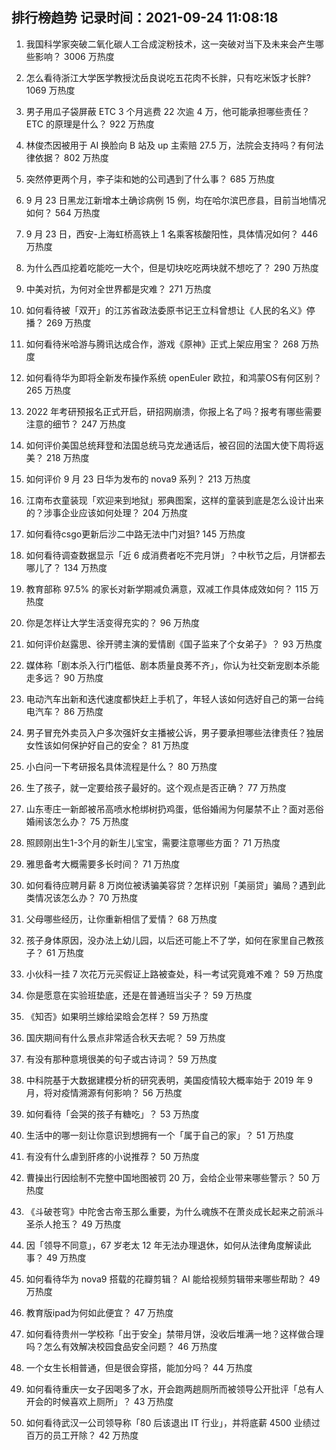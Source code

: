 
## 排行榜趋势 记录时间：2021-09-24 11:08:18
  
  1. 我国科学家突破二氧化碳人工合成淀粉技术，这一突破对当下及未来会产生哪些影响？ 3006 万热度
    
  2. 怎么看待浙江大学医学教授沈岳良说吃五花肉不长胖，只有吃米饭才长胖? 1069 万热度
    
  3. 男子用瓜子袋屏蔽 ETC 3 个月逃费 22 次逾 4 万，他可能承担哪些责任？ETC 的原理是什么？ 922 万热度
    
  4. 林俊杰因被用于 AI 换脸向 B 站及 up 主索赔 27.5 万，法院会支持吗？有何法律依据？ 802 万热度
    
  5. 突然停更两个月，李子柒和她的公司遇到了什么事？ 685 万热度
    
  6. 9 月 23 日黑龙江新增本土确诊病例 15 例，均在哈尔滨巴彦县，目前当地情况如何？ 564 万热度
    
  7. 9 月 23 日，西安-上海虹桥高铁上 1 名乘客核酸阳性，具体情况如何？ 446 万热度
    
  8. 为什么西瓜挖着吃能吃一大个，但是切块吃吃两块就不想吃了？ 290 万热度
    
  9. 中美对抗，为何对全世界都是灾难？ 271 万热度
    
  10. 如何看待被「双开」的江苏省政法委原书记王立科曾想让《人民的名义》停播？ 269 万热度
    
  11. 如何看待米哈游与腾讯达成合作，游戏《原神》正式上架应用宝？ 268 万热度
    
  12. 如何看待华为即将全新发布操作系统 openEuler 欧拉，和鸿蒙OS有何区别？ 265 万热度
    
  13. 2022 年考研预报名正式开启，研招网崩溃，你报上名了吗？报考有哪些需要注意的细节？ 247 万热度
    
  14. 如何评价美国总统拜登和法国总统马克龙通话后，被召回的法国大使下周将返美？ 218 万热度
    
  15. 如何评价 9 月 23 日华为发布的 nova9 系列？ 213 万热度
    
  16. 江南布衣童装现「欢迎来到地狱」邪典图案，这样的童装到底是怎么设计出来的？涉事企业应该如何处理？ 204 万热度
    
  17. 如何看待csgo更新后沙二中路无法中门对狙? 145 万热度
    
  18. 如何看待调查数据显示「近 6 成消费者吃不完月饼」？中秋节之后，月饼都去哪儿了？ 134 万热度
    
  19. 教育部称 97.5% 的家长对新学期减负满意，双减工作具体成效如何？ 115 万热度
    
  20. 你是怎样让大学生活变得充实的？ 96 万热度
    
  21. 如何评价赵露思、徐开骋主演的爱情剧《国子监来了个女弟子》？ 93 万热度
    
  22. 媒体称「剧本杀入行门槛低、剧本质量良莠不齐」，你认为社交新宠剧本杀能走多远？ 90 万热度
    
  23. 电动汽车出新和迭代速度都快赶上手机了，年轻人该如何选好自己的第一台纯电汽车？ 86 万热度
    
  24. 男子冒充外卖员入户多次强奸女主播被公诉，男子要承担哪些法律责任？独居女性该如何保护好自己的安全？ 81 万热度
    
  25. 小白问一下考研报名具体流程是什么？ 80 万热度
    
  26. 生了孩子，就一定要给孩子最好的。这个观点是否正确？ 77 万热度
    
  27. 山东枣庄一新郎被吊高喷水枪绑树扔鸡蛋，低俗婚闹为何屡禁不止？面对恶俗婚闹该怎么办？ 75 万热度
    
  28. 照顾刚出生1-3个月的新生儿宝宝，需要注意哪些方面？ 71 万热度
    
  29. 雅思备考大概需要多长时间？ 71 万热度
    
  30. 如何看待应聘月薪 8 万岗位被诱骗美容贷？怎样识别「美丽贷」骗局？遇到此类情况该怎么办？ 70 万热度
    
  31. 父母哪些经历，让你重新相信了爱情？ 68 万热度
    
  32. 孩子身体原因，没办法上幼儿园，以后还可能上不了学，如何在家里自己教孩子？ 61 万热度
    
  33. 小伙科一挂 7 次花万元买假证上路被查处，科一考试究竟难不难？ 59 万热度
    
  34. 你是愿意在实验班垫底，还是在普通班当尖子？ 59 万热度
    
  35. 《知否》如果明兰嫁给梁晗会怎样？ 59 万热度
    
  36. 国庆期间有什么景点非常适合秋天去呢？ 59 万热度
    
  37. 有没有那种意境很美的句子或古诗词？ 59 万热度
    
  38. 中科院基于大数据建模分析的研究表明，美国疫情较大概率始于 2019 年 9 月，将对疫情溯源有何影响？ 56 万热度
    
  39. 如何看待「会哭的孩子有糖吃」？ 53 万热度
    
  40. 生活中的哪一刻让你意识到想拥有一个「属于自己的家」？ 51 万热度
    
  41. 有没有什么虐到肝疼的小说推荐？ 50 万热度
    
  42. 曹操出行因绘制不完整中国地图被罚 20 万，会给企业带来哪些警示？ 50 万热度
    
  43. 《斗破苍穹》中陀舍古帝玉那么重要，为什么魂族不在萧炎成长起来之前派斗圣杀人抢玉？ 49 万热度
    
  44. 因「领导不同意」，67 岁老太 12 年无法办理退休，如何从法律角度解读此事？ 49 万热度
    
  45. 如何看待华为 nova9 搭载的花瓣剪辑？ AI 能给视频剪辑带来哪些帮助？ 49 万热度
    
  46. 教育版ipad为何如此便宜？ 47 万热度
    
  47. 如何看待贵州一学校称「出于安全」禁带月饼，没收后堆满一地？这样做合理吗？怎么有效解决校园食品安全问题？ 46 万热度
    
  48. 一个女生长相普通，但是很会穿搭，能加分吗？ 44 万热度
    
  49. 如何看待重庆一女子因喝多了水，开会跑两趟厕所而被领导公开批评「总有人开会的时候喜欢上厕所」？ 43 万热度
    
  50. 如何看待武汉一公司领导称「80 后该退出 IT 行业」，并将底薪 4500 业绩过百万的员工开除？ 42 万热度
    